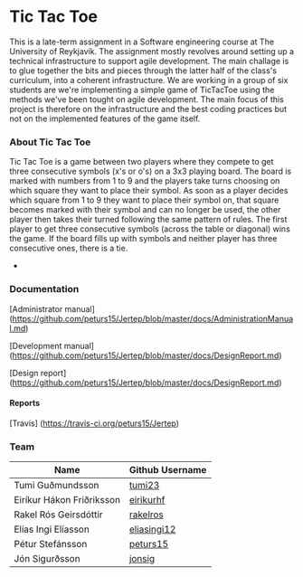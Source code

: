 # Tic Tac Toe

This is a late-term assignment in a Software engineering course at The University of Reykjavík. The assignment mostly revolves around setting up a technical infrastructure to support agile development. The main challage is to glue together the bits and pieces through the latter half of the class's curriculum, into a coherent infrastructure. We are working in a group of six students are we're implementing a simple game of TicTacToe using the methods we've been tought on agile development. The main focus of this project is therefore on the infrastructure and the best coding practices but not on the implemented features of the game itself.

### About Tic Tac Toe

Tic Tac Toe is a game between two players where they compete to get three consecutive symbols (x's or o's) on a 3x3 playing board. The board is marked with numbers from 1 to 9 and the players take turns choosing on which square they want to place their symbol. As soon as a player decides which square from 1 to 9 they want to place their symbol on, that square becomes marked with their symbol and can no longer be used, the other player then takes their turned following the same pattern of rules. The first player to get three consecutive symbols (across the table or diagonal) wins the game. If the board fills up with symbols and neither player has three consecutive ones, there is a tie.

-
### Documentation
[Administrator manual] (https://github.com/peturs15/Jertep/blob/master/docs/AdministrationManual.md)

[Development manual] (https://github.com/peturs15/Jertep/blob/master/docs/DesignReport.md)

[Design report] (https://github.com/peturs15/Jertep/blob/master/docs/DesignReport.md)

#### Reports

[Travis] (https://travis-ci.org/peturs15/Jertep)

### Team

| Name               | Github Username                         |
|------------------------|-----------------------------------|
|Tumi Guðmundsson |[tumi23](https://github.com/tumi23) |
|Eiríkur Hákon Friðriksson|[eirikurhf](https://github.com/eirikurhf)||
|Rakel Rós Geirsdóttir|[rakelros](https://github.com/peturs15)||
|Elías Ingi Elíasson|[eliasingi12](https://github.com/eliasingi12)||
|Pétur Stefánsson|[peturs15](https://github.com/peturs15)||
|Jón Sigurðsson|[jonsig](https://github.com/jonsig)||
